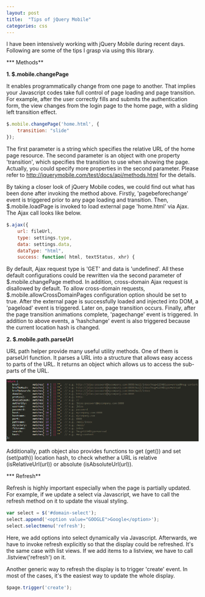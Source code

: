 ```yaml
---
layout: post
title:  "Tips of jQuery Mobile"
categories: css
---
```


I have been intensively working with jQuery Mobile during recent days. Following are some of the tips I grasp via using this library.

*** Methods**

**1. $.mobile.changePage**

It enables programmatically change from one page to another. That implies your Javascript codes take full control of page loading and page transition. For example, after the user correctly fills and submits the authentication form, the view changes from the login page to the home page, with a sliding left transition effect.

```javascript
$.mobile.changePage('home.html', {
	transition: "slide"
});
```

The first parameter is a string which specifies the relative URL of the home page resource. The second parameter is an object with one property 'transition', which specifies the transition to use when showing the page. Actually, you could specify more properties in the second parameter. Please refer to http://jquerymobile.com/test/docs/api/methods.html for the details.

By taking a closer look of jQuery Mobile codes, we could find out what has been done after invoking the method above. Firstly, 'pagebeforechange' event is triggered prior to any page loading and transition. Then, $.mobile.loadPage is invoked to load external page 'home.html' via Ajax. The Ajax call looks like below.

```javascript
$.ajax({
	url: fileUrl,
	type: settings.type,
	data: settings.data,
	dataType: "html",
	success: function( html, textStatus, xhr) {
```

By default, Ajax request type is 'GET' and data is 'undefined'. All these default configurations could be rewritten via the second parameter of  $.mobile.changePage method. In addition, cross-domain Ajax request is disallowed by default. To allow cross-domain requests, $.mobile.allowCrossDomainPages configuration option should be set to true. After the external page is successfully loaded and injected into DOM, a 'pageload' event is triggered. Later on, page transition occurs. Finally, after the page transition animations complete, 'pagechange' event is triggered. In addition to above events, a 'hashchange' event is also triggered because the current location hash is changed.

**2. $.mobile.path.parseUrl**

URL path helper provide many useful utility methods. One of them is parseUrl function. It parses a URL into a structure that allows easy access to parts of the URL. It returns an object which allows us to access the sub-parts of the URL.

![Cascading Selector](/assets/2012-06-04-jquery-mobile-1.png "jquery mobile")

Additionally, path object also provides functions to get (get()) and set (set(path)) location hash, to check whether a URL is relative (isRelativeUrl(url)) or absolute (isAbsoluteUrl(url)).

*** Refresh**

Refresh is highly important especially when the page is partially updated. For example, if we update a select via Javascript, we have to call the refresh method on it to update the visual styling.

```javascript
var select = $('#domain-select');
select.append('<option value="GOOGLE">Google</option>');
select.selectmenu('refresh');
```

Here, we add options into select dynamically via Javascript. Afterwards, we have to invoke refresh explicitly so that the display could be refreshed. It's the same case with list views. If we add items to a listview, we have to call .listview('refresh') on it.

Another generic way to refresh the display is to trigger 'create' event.  In most of the cases, it's the easiest way to update the whole display.

```javascript
$page.trigger('create');
```
